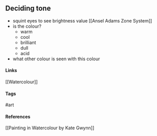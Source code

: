 ## Deciding tone
- squint eyes to see brightness value [[Ansel Adams Zone System]]
- is the colour?
	- warm
	- cool
	- brilliant
	- dull
	- acid
- what other colour is seen with this colour

#### Links
[[Watercolour]]

#### Tags
#art
#### References
[[Painting in Watercolour by Kate Gwynn]]